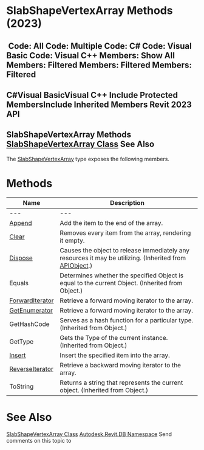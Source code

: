 # SlabShapeVertexArray Methods (2023)

﻿
 Code: All Code: Multiple Code: C# Code: Visual Basic Code: Visual C++  Members: Show All Members: Filtered Members: Filtered Members: Filtered   
---  
C#Visual BasicVisual C++
Include Protected MembersInclude Inherited Members
Revit 2023 API  
---  
SlabShapeVertexArray Methods  
[SlabShapeVertexArray Class](ce947cf3-a5a8-43d7-49c7-3a1961ad7407.md "SlabShapeVertexArray Class") See Also  
---  
The [SlabShapeVertexArray](ce947cf3-a5a8-43d7-49c7-3a1961ad7407.md "SlabShapeVertexArray Class") type exposes the following members.
# Methods
| Name | Description |
| --- | --- |
| --- | --- | --- |
| [Append](27346af4-b4da-61b4-1d46-8eac9e9fa9c6.md "Append Method") | Add the item to the end of the array. |
| [Clear](ea169279-b477-8d27-593f-c7358e309d36.md "Clear Method") | Removes every item from the array, rendering it empty. |
| [Dispose](7c03212a-b587-1c89-3912-efea0d2619c5.md "Dispose Method") | Causes the object to release immediately any resources it may be utilizing. (Inherited from [APIObject](beb86ef5-39ad-3f0d-0cd9-0c929387a2bb.md "APIObject Class").) |
| Equals | Determines whether the specified Object is equal to the current Object. (Inherited from Object.) |
| [ForwardIterator](7ca07b40-41f7-2ace-1f6d-8ffec0704e82.md "ForwardIterator Method") | Retrieve a forward moving iterator to the array. |
| [GetEnumerator](138e7fcf-972f-a200-2223-897b86c26052.md "GetEnumerator Method") | Retrieve a forward moving iterator to the array. |
| GetHashCode | Serves as a hash function for a particular type.  (Inherited from Object.) |
| GetType | Gets the Type of the current instance. (Inherited from Object.) |
| [Insert](2f46508b-4646-b32e-e391-0f1cbf733243.md "Insert Method") | Insert the specified item into the array. |
| [ReverseIterator](b2df4ea5-65ff-8ddf-8801-969880878710.md "ReverseIterator Method") | Retrieve a backward moving iterator to the array. |
| ToString | Returns a string that represents the current object. (Inherited from Object.) |

# See Also
[SlabShapeVertexArray Class](ce947cf3-a5a8-43d7-49c7-3a1961ad7407.md "SlabShapeVertexArray Class")
[Autodesk.Revit.DB Namespace](87546ba7-461b-c646-cbb1-2cb8f5bff8b2.md "Autodesk.Revit.DB Namespace")
Send comments on this topic to 